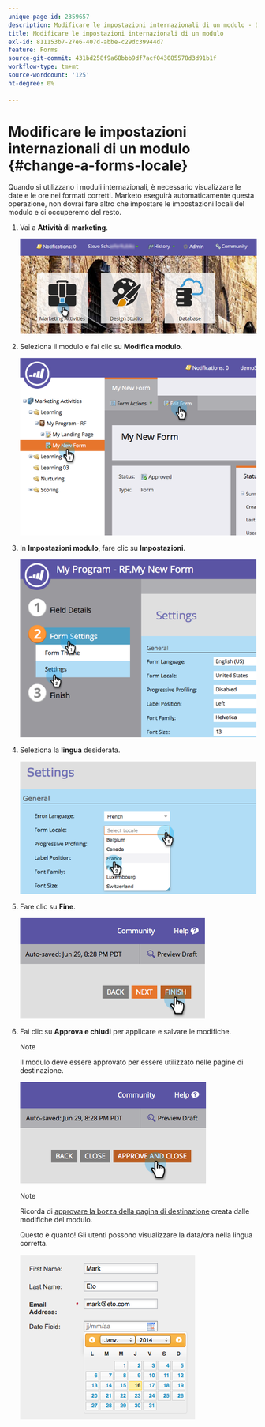 ```yaml
---
unique-page-id: 2359657
description: Modificare le impostazioni internazionali di un modulo - Documentazione di Marketo - Documentazione del prodotto
title: Modificare le impostazioni internazionali di un modulo
exl-id: 811153b7-27e6-407d-abbe-c29dc39944d7
feature: Forms
source-git-commit: 431bd258f9a68bbb9df7acf043085578d3d91b1f
workflow-type: tm+mt
source-wordcount: '125'
ht-degree: 0%

---
```


# Modificare le impostazioni internazionali di un modulo {#change-a-forms-locale}

Quando si utilizzano i moduli internazionali, è necessario visualizzare le date e le ore nei formati corretti. Marketo eseguirà automaticamente questa operazione, non dovrai fare altro che impostare le impostazioni locali del modulo e ci occuperemo del resto.

1. Vai a **Attività di marketing**.

   ![](assets/login-marketing-activities-7.png)

1. Seleziona il modulo e fai clic su **Modifica modulo**.

   ![](assets/image2014-9-15-12-3a52-3a52.png)

1. In **Impostazioni modulo**, fare clic su **Impostazioni**.

   ![](assets/image2014-9-15-12-3a53-3a23.png)

1. Seleziona la **lingua** desiderata.

   ![](assets/image2014-9-15-12-3a53-3a35.png)

1. Fare clic su **Fine**.

   ![](assets/image2014-9-15-12-3a53-3a43.png)

1. Fai clic su **Approva e chiudi** per applicare e salvare le modifiche.

   >[!NOTE]
   >
   >Il modulo deve essere approvato per essere utilizzato nelle pagine di destinazione.

   ![](assets/image2014-9-15-12-3a53-3a52.png)

   >[!NOTE]
   >
   >Ricorda di [approvare la bozza della pagina di destinazione](/help/marketo/product-docs/demand-generation/landing-pages/understanding-landing-pages/approve-unapprove-or-delete-a-landing-page.md) creata dalle modifiche del modulo.

   Questo è quanto! Gli utenti possono visualizzare la data/ora nella lingua corretta.

   ![](assets/image2014-9-15-12-3a53-3a59.png)
